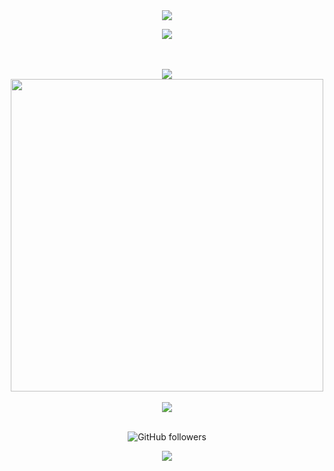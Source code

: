 <!--
**miri215/miri215** is a ✨ _special_ ✨ repository because its `README.md` (this file) appears on your GitHub profile.

Here are some ideas to get you started:

- 🔭 I’m currently working on ...
- 🌱 I’m currently learning ...
- 👯 I’m looking to collaborate on ...
- 🤔 I’m looking for help with ...
- 💬 Ask me about ...
- 📫 How to reach me: ...
- 😄 Pronouns: ...
- ⚡ Fun fact: ...
-->
<div align="center">

 <img src="https://capsule-render.vercel.app/api?type=slice&color=auto&height=300&section=header&text=kaya&fontSize=90a" />
 <p>
  <a href="https://www.youtube.com/">
   <img src="https://www.vectorlogo.zone/logos/unity3d/unity3d-icon.svg" />
  </a>
 </p>
<br>
</br>

  <img src="https://github-readme-stats.vercel.app/api?username=miri215&theme=vue&show_icons=true" />

  <img src="https://github-readme-stats.vercel.app/api/top-langs?username=miri215&theme=vue&show_icons=true" width=500 />

<br>
</br>
 <img src="https://capsule-render.vercel.app/api?type=wave&color=auto&height=300&section=footer&text=%20&fontSize=90" />
<br>
</br>
 <p>
  <img alt="GitHub followers" src="https://img.shields.io/github/followers/miri215?style=social">
 </p>
<img src="http://img.shields.io/badge/-Hyeonji's Blog-pink?style=faltt&logo=Bloglovin"
        style="height : auto; margin-left : 10px; margin-right : 10px;"/>
</div>
